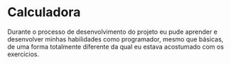 # Calculadora
Durante o processo de desenvolvimento do projeto eu  pude aprender e desenvolver minhas habilidades como programador, mesmo que básicas, de uma forma totalmente diferente da qual eu estava acostumado com os exercícios.
